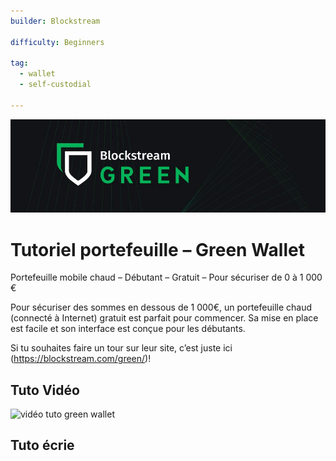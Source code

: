 ```yaml
---
builder: Blockstream

difficulty: Beginners

tag: 
  - wallet
  - self-custodial

---
```


![cover](assets\0.jpg)
# Tutoriel portefeuille – Green Wallet

Portefeuille mobile chaud – Débutant – Gratuit – Pour sécuriser de 0 à 1 000 €

Pour sécuriser des sommes en dessous de 1 000€, un portefeuille chaud (connecté à Internet) gratuit est parfait pour commencer.
Sa mise en place est facile et son interface est conçue pour les débutants.

Si tu souhaites faire un tour sur leur site, c’est juste ici (https://blockstream.com/green/)!

## Tuto Vidéo 

![vidéo tuto green wallet](https://www.youtube.com/watch?v=lONbCS31am4)

## Tuto écrie 
